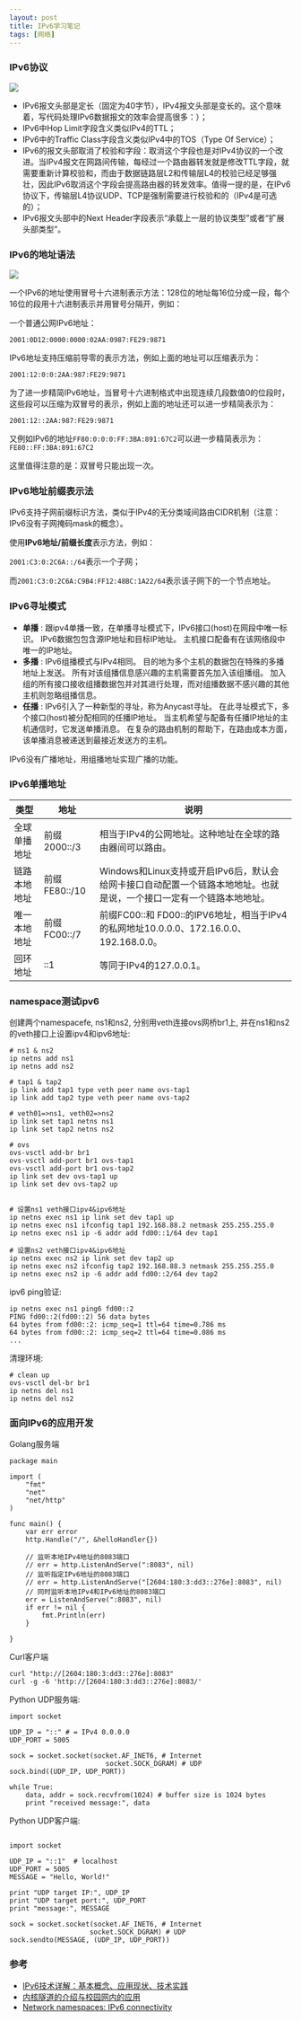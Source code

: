 ```yaml
---
layout: post
title: IPv6学习笔记
tags: [网络]
---
```


### IPv6协议

![](https://raw.githubusercontent.com/luohao-brian/luohao-brian.github.io/master/img/posts-2019/ipv46-protocols.png)

* IPv6报文头部是定长（固定为40字节），IPv4报文头部是变长的。这个意味着，写代码处理IPv6数据报文的效率会提高很多：）；
* IPv6中Hop Limit字段含义类似IPv4的TTL；
* IPv6中的Traffic Class字段含义类似IPv4中的TOS（Type Of Service）；
* IPv6的报文头部取消了校验和字段：取消这个字段也是对IPv4协议的一个改进。当IPv4报文在网路间传输，每经过一个路由器转发就是修改TTL字段，就需要重新计算校验和，而由于数据链路层L2和传输层L4的校验已经足够强壮，因此IPv6取消这个字段会提高路由器的转发效率。值得一提的是，在IPv6协议下，传输层L4协议UDP、TCP是强制需要进行校验和的（IPv4是可选的）；
* IPv6报文头部中的Next Header字段表示“承载上一层的协议类型”或者“扩展头部类型”。

### IPv6的地址语法

![](https://raw.githubusercontent.com/luohao-brian/luohao-brian.github.io/master/img/posts-2019/ipv46-addrs.jpg)

一个IPv6的地址使用冒号十六进制表示方法：128位的地址每16位分成一段，每个16位的段用十六进制表示并用冒号分隔开，例如：

一个普通公网IPv6地址：

`2001:0D12:0000:0000:02AA:0987:FE29:9871`

IPv6地址支持压缩前导零的表示方法，例如上面的地址可以压缩表示为：

`2001:12:0:0:2AA:987:FE29:9871`

为了进一步精简IPv6地址，当冒号十六进制格式中出现连续几段数值0的位段时，这些段可以压缩为双冒号的表示，例如上面的地址还可以进一步精简表示为：

`2001:12::2AA:987:FE29:9871`

又例如IPv6的地址`FF80:0:0:0:FF:3BA:891:67C2`可以进一步精简表示为：
`FE80::FF:3BA:891:67C2`

这里值得注意的是：双冒号只能出现一次。

### IPv6地址前缀表示法

IPv6支持子网前缀标识方法，类似于IPv4的无分类域间路由CIDR机制（注意：IPv6没有子网掩码mask的概念）。

使用**IPv6地址/前缀长度**表示方法，例如：

`2001:C3:0:2C6A::/64`表示一个子网；

而`2001:C3:0:2C6A:C9B4:FF12:48BC:1A22/64`表示该子网下的一个节点地址。

### IPv6寻址模式

* **单播** : 跟ipv4单播一致，在单播寻址模式下，IPv6接口(host)在网段中唯一标识。 IPv6数据包包含源IP地址和目标IP地址。 主机接口配备有在该网络段中唯一的IP地址。
* **多播** : IPv6组播模式与IPv4相同。 目的地为多个主机的数据包在特殊的多播地址上发送。 所有对该组播信息感兴趣的主机需要首先加入该组播组。 加入组的所有接口接收组播数据包并对其进行处理，而对组播数据不感兴趣的其他主机则忽略组播信息。
* **任播** : IPv6引入了一种新型的寻址，称为Anycast寻址。 在此寻址模式下，多个接口(host)被分配相同的任播IP地址。 当主机希望与配备有任播IP地址的主机通信时，它发送单播消息。 在复杂的路由机制的帮助下，在路由成本方面，该单播消息被递送到最接近发送方的主机。

IPv6没有广播地址，用组播地址实现广播的功能。

### IPv6单播地址

类型| 地址 | 说明
---|---|---
全球单播地址 | 前缀2000::/3 |相当于IPv4的公网地址。这种地址在全球的路由器间可以路由。
链路本地地址 | 前缀FE80::/10 |Windows和Linux支持或开启IPv6后，默认会给网卡接口自动配置一个链路本地地址。也就是说，一个接口一定有一个链路本地地址。
唯一本地地址 | 前缀FC00::/7 | 前缀FC00::和 FD00::的IPV6地址，相当于IPv4的私网地址10.0.0.0、172.16.0.0、192.168.0.0。
回环地址 | ::1 | 等同于IPv4的127.0.0.1。

### namespace测试ipv6

创建两个namespacefe, ns1和ns2, 分别用veth连接ovs网桥br1上, 并在ns1和ns2的veth接口上设置ipv4和ipv6地址:

```
# ns1 & ns2
ip netns add ns1
ip netns add ns2

# tap1 & tap2
ip link add tap1 type veth peer name ovs-tap1
ip link add tap2 type veth peer name ovs-tap2

# veth01=>ns1, veth02=>ns2
ip link set tap1 netns ns1
ip link set tap2 netns ns2

# ovs
ovs-vsctl add-br br1
ovs-vsctl add-port br1 ovs-tap1
ovs-vsctl add-port br1 ovs-tap2
ip link set dev ovs-tap1 up
ip link set dev ovs-tap2 up


# 设置ns1 veth接口ipv4&ipv6地址
ip netns exec ns1 ip link set dev tap1 up
ip netns exec ns1 ifconfig tap1 192.168.88.2 netmask 255.255.255.0
ip netns exec ns1 ip -6 addr add fd00::1/64 dev tap1

# 设置ns2 veth接口ipv4&ipv6地址
ip netns exec ns2 ip link set dev tap2 up
ip netns exec ns2 ifconfig tap2 192.168.88.3 netmask 255.255.255.0
ip netns exec ns2 ip -6 addr add fd00::2/64 dev tap2
```

ipv6 ping验证:
```
ip netns exec ns1 ping6 fd00::2
PING fd00::2(fd00::2) 56 data bytes
64 bytes from fd00::2: icmp_seq=1 ttl=64 time=0.786 ms
64 bytes from fd00::2: icmp_seq=2 ttl=64 time=0.086 ms
...
```

清理环境:
```
# clean up
ovs-vsctl del-br br1
ip netns del ns1
ip netns del ns2
```

### 面向IPv6的应用开发

Golang服务端

```
package main

import (
	"fmt"
	"net"
	"net/http"
)

func main() {
	var err error
	http.Handle("/", &helloHandler{})

	// 监听本地IPv4地址的8083端口
	// err = http.ListenAndServe(":8083", nil)
	// 监听指定IPv6地址的8083端口
	// err = http.ListenAndServe("[2604:180:3:dd3::276e]:8083", nil)
	// 同时监听本地IPv4和IPv6地址的8083端口
	err = ListenAndServe(":8083", nil)
	if err != nil {
		fmt.Println(err)
	}

}
```

Curl客户端

```
curl "http://[2604:180:3:dd3::276e]:8083"
curl -g -6 'http://[2604:180:3:dd3::276e]:8083/'
```

Python UDP服务端:

```
import socket

UDP_IP = "::" # = IPv4 0.0.0.0
UDP_PORT = 5005

sock = socket.socket(socket.AF_INET6, # Internet
						socket.SOCK_DGRAM) # UDP
sock.bind((UDP_IP, UDP_PORT))

while True:
	data, addr = sock.recvfrom(1024) # buffer size is 1024 bytes
	print "received message:", data
```

Python UDP客户端:
```

import socket

UDP_IP = "::1"  # localhost
UDP_PORT = 5005
MESSAGE = "Hello, World!"

print "UDP target IP:", UDP_IP
print "UDP target port:", UDP_PORT
print "message:", MESSAGE

sock = socket.socket(socket.AF_INET6, # Internet
					socket.SOCK_DGRAM) # UDP
sock.sendto(MESSAGE, (UDP_IP, UDP_PORT))
```

### 参考
* [IPv6技术详解：基本概念、应用现状、技术实践](https://cloud.tencent.com/developer/article/1198353)
* [内核隧道的介绍与校园网内的应用](https://darknode.in/network/kernel-tunnel-config/)
* [Network namespaces: IPv6 connectivity](https://blogs.igalia.com/dpino/2016/05/02/network-namespaces-ipv6/)
